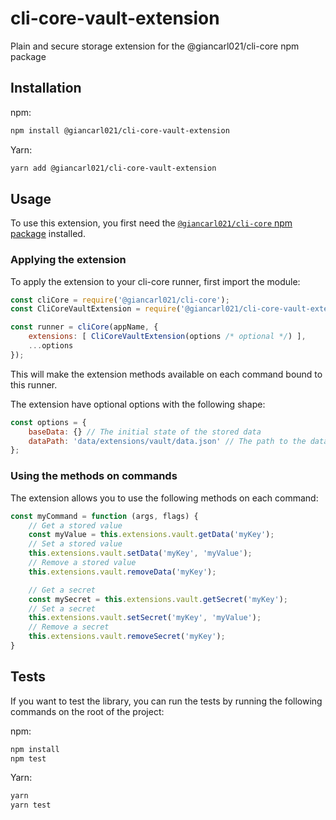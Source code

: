 # cli-core-vault-extension

Plain and secure storage extension for the @giancarl021/cli-core npm package

## Installation

npm:
```bash
npm install @giancarl021/cli-core-vault-extension
```

Yarn:
```bash
yarn add @giancarl021/cli-core-vault-extension
```

## Usage

To use this extension, you first need the [`@giancarl021/cli-core` npm package](https://www.npmjs.com/package/@giancarl021/cli-core) installed.
### Applying the extension

To apply the extension to your cli-core runner, first import the module:

```javascript
const cliCore = require('@giancarl021/cli-core');
const CliCoreVaultExtension = require('@giancarl021/cli-core-vault-extension');

const runner = cliCore(appName, {
    extensions: [ CliCoreVaultExtension(options /* optional */) ],
    ...options
});
```

This will make the extension methods available on each command bound to this runner.

The extension have optional options with the following shape:

```javascript
const options = {
    baseData: {} // The initial state of the stored data
    dataPath: 'data/extensions/vault/data.json' // The path to the data file, relative paths will be resolved from the project root
};
```

### Using the methods on commands

The extension allows you to use the following methods on each command:

```javascript
const myCommand = function (args, flags) {
    // Get a stored value
    const myValue = this.extensions.vault.getData('myKey');
    // Set a stored value
    this.extensions.vault.setData('myKey', 'myValue');
    // Remove a stored value
    this.extensions.vault.removeData('myKey');

    // Get a secret
    const mySecret = this.extensions.vault.getSecret('myKey');
    // Set a secret
    this.extensions.vault.setSecret('myKey', 'myValue');
    // Remove a secret
    this.extensions.vault.removeSecret('myKey');
}
```

## Tests

If you want to test the library, you can run the tests by running the following commands on the root of the project:

npm:
```bash
npm install
npm test
```

Yarn:
```bash
yarn
yarn test
```